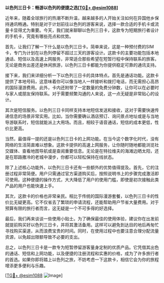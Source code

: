 **以色列三日卡：畅游以色列的便捷之选[[TG💪+ @esim1088](https://t.me/s/esim1088)]**

近年来，随着全球旅行的热潮不断升温，越来越多的人开始关注如何在异国他乡保持通讯畅通。特别是对于计划前往以色列的游客来说，选择一款合适的手机卡或流量卡显得尤为重要。今天，我们就来聊聊以色列三日卡，这款专为短期旅行者设计的手机卡，究竟有哪些亮点和优势。

首先，让我们了解一下什么是以色列三日卡。简单来说，这是一种预付费的SIM卡，专门为计划在以色列停留不超过三天的游客设计。这款卡的主要功能包括本地通话、短信以及高速上网服务，非常适合那些希望在短暂行程中保持联系的旅客。无论是商务出差还是休闲旅游，以色列三日卡都能为你提供稳定可靠的通讯支持。

接下来，我们来详细分析一下以色列三日卡的具体特点。首先是通话功能。这款卡提供了本地号码，这意味着你可以像当地人一样接听和拨打电话，而无需担心高昂的国际漫游费用。此外，卡内还附带了一定数量的免费分钟数，让你可以在必要时与家人或朋友保持联系。对于需要频繁沟通的人来说，这一点无疑是非常贴心的设计。

其次是短信服务。以色列三日卡同样支持本地短信发送和接收，这对于需要快速传递信息的场景非常实用。比如，当你需要确认酒店预订、询问景点地址或是与当地导游联系时，短信就能派上大用场。而且，相较于语音通话，短信的成本更低，性价比更高。

当然，最值得一提的还是以色列三日卡的上网功能。在当今这个数字化时代，没有网络的生活简直难以想象。这款卡提供的高速上网服务，让你随时随地都能浏览社交媒体、查看地图导航或是查阅重要信息。无论是在特拉维夫的海滩边晒太阳，还是在耶路撒冷的老城中漫步，你都可以轻松保持在线状态。

除了上述核心功能外，以色列三日卡还有一些额外的优势值得提及。首先，它的注册过程非常简便。用户只需通过官方渠道购买后，按照说明书上的步骤完成激活即可使用。这种便捷的操作方式，大大降低了用户的使用门槛，即使是初次接触此类产品的用户也能快速上手。

其次，这款卡的价格也非常亲民。相比于传统的国际漫游套餐，以色列三日卡的性价比无疑更高。它不仅省去了繁琐的申请流程，还能帮助用户节省大量费用。对于预算有限的旅行者而言，这无疑是一个不可多得的好选择。

最后，我们再来谈谈一些使用小贴士。为了确保最佳的使用体验，建议你在出发前就提前购买好以色列三日卡，并将其激活备用。这样可以避免到达目的地后再匆忙寻找购买渠道，从而浪费宝贵的时间。同时，在使用过程中也要注意合理分配流量资源，以免超出限额导致不必要的支出。

总之，以色列三日卡是一款专为短暂停留游客量身定制的优质产品。它凭借其出色的通话、短信和上网功能，以及便捷的注册流程和实惠的价格，成为了许多旅行者的首选。如果你即将踏上以色列之旅，不妨考虑一下这款卡，相信它会为你的旅程增添更多便利与乐趣。

[[TG💪+ @esim1088](https://t.me/s/esim1088) ![Image](https://i.postimg.cc/4NQfJmqS/Snipaste-2025-05-13-00-14-12.png)]